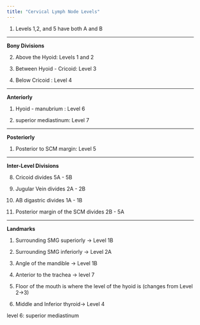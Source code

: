 ```yaml
---
title: "Cervical Lymph Node Levels"
---
```

1. Levels 1,2, and 5 have both A and B
---------------------------------------
<b>Bony Divisions</b>

2. Above the Hyoid: Levels 1 and 2

3. Between Hyoid - Cricoid: Level 3

4. Below Cricoid : Level 4 
---------------------------------------------
<b>Anteriorly</b>

1. Hyoid - manubrium : Level 6

2. superior mediastinum: Level 7

------------------------------------------
<b>Posteriorly</b>

1. Posterior to SCM margin: Level 5

-------------------------------
<b>Inter-Level Divisions</b>

8. Cricoid divides 5A - 5B

9. Jugular Vein divides 2A - 2B

10. AB digastric divides 1A - 1B

11. Posterior margin of the SCM divides 2B - 5A

--------------------------------------
<b>Landmarks</b>

1. Surrounding SMG superiorly -&gt; Level 1B

2. Surrounding SMG inferiorly -&gt; Level 2A

3. Angle of the mandible -&gt; Level 1B

4. Anterior to the trachea -&gt; level 7

5. Floor of the mouth is where the level of the hyoid is (changes from Level 2-&gt;3)

6. Middle and Inferior thyroid-&gt; Level 4

level 6: superior mediastinum

